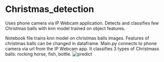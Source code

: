# Christmas_detection
Uses phone camera via IP Webcam application. Detects and classifies few Christmas balls with knn model trained on object features.

Notebook file trains knn model on christmas balls images. Features of christmas balls can be changed in dataframe.
Main.py connects to phone camera via url from the IP Webcam app. It classifies 3 types of Christmass balls: rocking horse, fish, bottle.
![predict](https://user-images.githubusercontent.com/56405241/233181150-a5785971-78fd-4852-a90a-fd5f14cda9fa.jpg)
